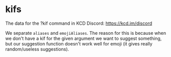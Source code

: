 # kifs

The data for the ?kif command in KCD Discord: https://kcd.im/discord

We separate `aliases` and `emojiAliases`. The reason for this is because when we don't have a kif for the given argument we want to suggest something, but our suggestion function doesn't work well for emoji (it gives really random/useless suggestions).
